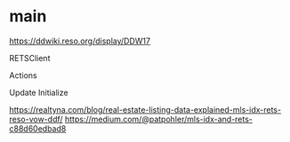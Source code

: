 # main

https://ddwiki.reso.org/display/DDW17

RETSClient

Actions

Update
Initialize

https://realtyna.com/blog/real-estate-listing-data-explained-mls-idx-rets-reso-vow-ddf/
https://medium.com/@patpohler/mls-idx-and-rets-c88d60edbad8
